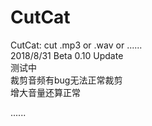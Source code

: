 # CutCat
CutCat: cut .mp3 or .wav or ......  
2018/8/31 Beta 0.10 Update  
测试中  
裁剪音频有bug无法正常裁剪  
增大音量还算正常  

......  
